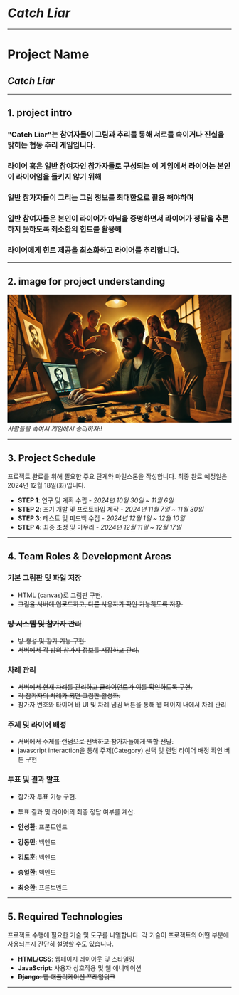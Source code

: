 # *Catch Liar*
---
# Project Name
## *Catch Liar*

---

## 1. project intro
### "Catch Liar"는 참여자들이 그림과 추리를 통해 서로를 속이거나 진실을 밝히는 협동 추리 게임입니다.  
### 라이어 혹은 일반 참여자인 참가자들로 구성되는 이 게임에서 라이어는 본인이 라이어임을 들키지 않기 위해  
### 일반 참가자들이 그리는 그림 정보를 최대한으로 활용 해야하며  
### 일반 참여자들은 본인이 라이어가 아님을 증명하면서 라이어가 정답을 추론하지 못하도록 최소한의 힌트를 활용해  
### 라이어에게 힌트 제공을 최소화하고 라이어를 추리합니다.
---
## 2. image for project understanding

![catch liar image](/images/catch.png)
*사람들을 속여서 게임에서 승리하자!!*

---

## 3. Project Schedule
프로젝트 완료를 위해 필요한 주요 단계와 마일스톤을 작성합니다. 최종 완료 예정일은 2024년 12월 18일(화)입니다.

- **STEP 1**: 연구 및 계획 수립 - *2024년 10월 30일 ~ 11월 6일*
- **STEP 2**: 초기 개발 및 프로토타입 제작 - *2024년 11월 7일 ~ 11월 30일*
- **STEP 3**: 테스트 및 피드백 수집 - *2024년 12월 1일 ~ 12월 10일*
- **STEP 4**: 최종 조정 및 마무리 - *2024년 12월 11일 ~ 12월 17일*

---

## 4. Team Roles & Development Areas

### 기본 그림판 및 파일 저장
- HTML (canvas)로 그림판 구현.
- ~~그림을 서버에 업로드하고, 다른 사용자가 확인 가능하도록 저장.~~
### ~~방 시스템 및 참가자 관리~~
- ~~방 생성 및 참가 기능 구현.~~
- ~~서버에서 각 방의 참가자 정보를 저장하고 관리.~~
### 차례 관리
- ~~서버에서 현재 차례를 관리하고 클라이언트가 이를 확인하도록 구현.~~
- ~~각 참가자의 차례가 되면 그림판 활성화.~~
- 참가자 번호와 타이머 바 UI 및 차례 넘김 버튼을 통해 웹 페이지 내에서 차례 관리
### 주제 및 라이어 배정
- ~~서버에서 주제를 랜덤으로 선택하고 참가자들에게 역할 전달.~~
- javascript interaction을 통해 주제(Category) 선택 및 랜덤 라이어 배정 확인 버튼 구현
### 투표 및 결과 발표
- 참가자 투표 기능 구현.
- 투표 결과 및 라이어의 최종 정답 여부를 계산.

- **안성환**: 프론트엔드
- **강동민**: 백엔드
- **김도훈**: 백엔드
- **송일환**: 백엔드
- **최승환**: 프론트엔드
---

## 5. Required Technologies
프로젝트 수행에 필요한 기술 및 도구를 나열합니다. 각 기술이 프로젝트의 어떤 부분에 사용되는지 간단히 설명할 수도 있습니다.

- **HTML/CSS**: 웹페이지 레이아웃 및 스타일링
- **JavaScript**: 사용자 상호작용 및 웹 애니메이션
- ~~**Django**: 웹 애플리케이션 프레임워크~~

---

